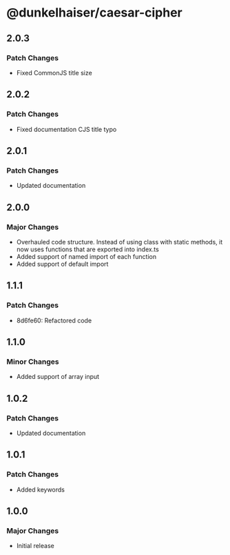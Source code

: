 # @dunkelhaiser/caesar-cipher

## 2.0.3

### Patch Changes

- Fixed CommonJS title size

## 2.0.2

### Patch Changes

- Fixed documentation CJS title typo

## 2.0.1

### Patch Changes

- Updated documentation

## 2.0.0

### Major Changes

- Overhauled code structure. Instead of using class with static methods, it now uses functions that are exported into index.ts
- Added support of named import of each function
- Added support of default import

## 1.1.1

### Patch Changes

- 8d6fe60: Refactored code

## 1.1.0

### Minor Changes

- Added support of array input

## 1.0.2

### Patch Changes

- Updated documentation

## 1.0.1

### Patch Changes

- Added keywords

## 1.0.0

### Major Changes

- Initial release
